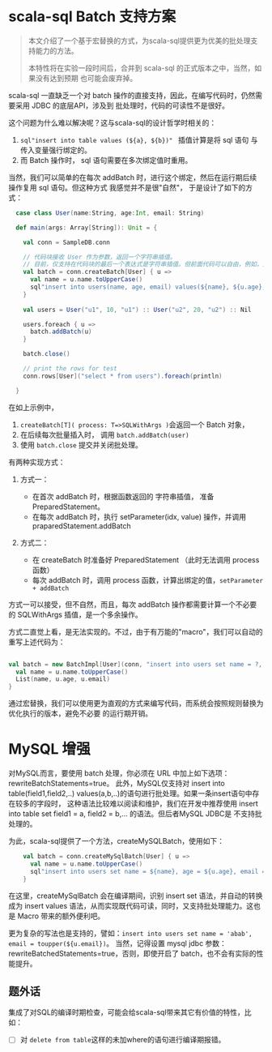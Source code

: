 # scala-sql Batch 支持方案

> 本文介绍了一个基于宏替换的方式，为scala-sql提供更为优美的批处理支持能力的方法。
> 
> 本特性将在实验一段时间后，合并到 scala-sql 的正式版本之中，当然，如果没有达到预期
> 也可能会废弃掉。

scala-sql 一直缺乏一个对 batch 操作的直接支持，因此，在编写代码时，仍然需要采用 JDBC 的底层API，涉及到
批处理时，代码的可读性不是很好。

这个问题为什么难以解决呢？这与scala-sql的设计哲学时相关的：

1. `sql"insert into table values (${a}, ${b})" ` 插值计算是将 sql 语句 与 传入变量强行绑定的。
2. 而 Batch 操作时， sql 语句需要在多次绑定值时重用。

当然，我们可以简单的在每次 addBatch 时，进行这个绑定，然后在运行期后续操作复用 sql 语句。但这种方式
我感觉并不是很"自然"， 于是设计了如下的方式：

```scala
  case class User(name:String, age:Int, email: String)

  def main(args: Array[String]): Unit = {

    val conn = SampleDB.conn

    // 代码块接收 User 作为参数，返回一个字符串插值。
    // 目前，仅支持在代码块的最后一个表达式是字符串插值。但前面代码可以自由，例如，进行必要的计算。
    val batch = conn.createBatch[User] { u =>
      val name = u.name.toUpperCase()
      sql"insert into users(name, age, email) values(${name}, ${u.age}, ${u.email})"
    }
    
    val users = User("u1", 10, "u1") :: User("u2", 20, "u2") :: Nil

    users.foreach { u =>
      batch.addBatch(u)
    }

    batch.close()

    // print the rows for test
    conn.rows[User]("select * from users").foreach(println)

  }

```

在如上示例中，
1. `createBatch[T]( process: T=>SQLWithArgs )`会返回一个 Batch 对象，
2. 在后续每次批量插入时， 调用 `batch.addBatch(user)`
3. 使用 `batch.close` 提交并关闭批处理。

有两种实现方式：

1. 方式一：

    - 在首次 addBatch 时，根据函数返回的 字符串插值， 准备 PreparedStatement。
    - 在每次 addBatch 时，执行 setParameter(idx, value) 操作，并调用 praparedStatement.addBatch

2. 方式二：

    - 在 createBatch 时准备好 PreparedStatement （此时无法调用 process 函数）
    - 每次 addBatch 时，调用 process 函数，计算出绑定的值，`setParameter + addBatch`
  
方式一可以接受，但不自然，而且，每次 addBatch 操作都需要计算一个不必要的 SQLWithArgs 插值，是一个多余操作。

方式二直觉上看，是无法实现的。不过，由于有万能的"macro"，我们可以自动的重写上述代码为：

```scala

val batch = new BatchImpl[User](conn, "insert into users set name = ?, age = ?, email = ?") { u =>
  val name = u.name.toUpperCase()
  List(name, u.age, u.email) 
}

```

通过宏替换，我们可以使用更为直观的方式来编写代码，而系统会按照规则替换为优化执行的版本，避免不必要
的运行期开销。

# MySQL 增强
对MySQL而言，要使用 batch 处理，你必须在 URL 中加上如下选项：rewriteBatchStatements=true。
此外，MySQL仅支持对 insert into table(field1,field2,..) values(a,b,..)的语句进行批处理。如果一条insert语句中存在较多的字段时，
这种语法比较难以阅读和维护，我们在开发中推荐使用 insert into table set field1 = a, field2 = b,... 的语法。但后者MySQL JDBC是
不支持批处理的。

为此，scala-sql提供了一个方法，createMySQLBatch，使用如下：
```scala
    val batch = conn.createMySqlBatch[User] { u =>
      val name = u.name.toUpperCase()
      sql"insert into users set name = ${name}, age = ${u.age}, email = ${u.email}"
    }
```
在这里，createMySqlBatch 会在编译期间，识别 insert set 语法，并自动的转换成为 insert values 语法，从而实现既代码可读，同时，又支持批处理能力。这也是 Macro 带来的额外便利吧。

更为复杂的写法也是支持的，譬如：`insert into users set name = 'abab', email = toupper(${u.email})`。
当然，记得设置 mysql jdbc 参数：rewriteBatchedStatements=true，否则，即使开启了 batch，也不会有实际的性能提升。


## 题外话
集成了对SQL的编译时期检查，可能会给scala-sql带来其它有价值的特性，比如：
- [ ] 对 `delete from table`这样的未加where的语句进行编译期报错。

